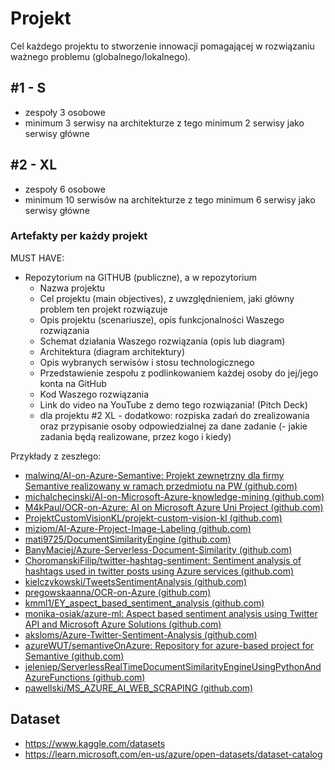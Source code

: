# Projekt

Cel każdego projektu to stworzenie innowacji pomagającej w rozwiązaniu ważnego problemu (globalnego/lokalnego).



## #1 - S 

- zespoły 3 osobowe
- minimum 3 serwisy na architekturze z tego minimum 2 serwisy jako serwisy główne


## #2 - XL

- zespoły 6 osobowe
- minimum 10 serwisów na architekturze z tego minimum 6 serwisy jako serwisy główne


### Artefakty per każdy projekt
MUST HAVE:
-  Repozytorium na GITHUB (publiczne), a w repozytorium
    -  Nazwa projektu
    -  Cel projektu (main objectives), z uwzględnieniem, jaki główny problem ten projekt rozwiązuje
    -  Opis projektu (scenariusze), opis funkcjonalności Waszego rozwiązania
    -  Schemat działania Waszego rozwiązania (opis lub diagram) 
    -  Architektura (diagram architektury)
    -  Opis wybranych serwisów i stosu technologicznego
    -  Przedstawienie zespołu z podlinkowaniem każdej osoby do jej/jego konta na GitHub
    -  Kod Waszego rozwiązania
    -  Link do video na YouTube z demo tego rozwiązania! (Pitch Deck)
    -  dla projektu #2 XL - dodatkowo: rozpiska zadań do zrealizowania oraz przypisanie osoby odpowiedzialnej za dane zadanie (- jakie zadania będą realizowane, przez kogo i kiedy)
    


Przykłady z zeszłego:

- [malwinq/AI-on-Azure-Semantive: Projekt zewnętrzny dla firmy Semantive realizowany w ramach przedmiotu na PW (github.com)](https://github.com/malwinq/AI-on-Azure-Semantive)
- [michalchecinski/AI-on-Microsoft-Azure-knowledge-mining (github.com)](https://github.com/michalchecinski/AI-on-Microsoft-Azure-knowledge-mining)
- [M4kPaul/OCR-on-Azure: AI on Microsoft Azure Uni Project (github.com)](https://github.com/M4kPaul/OCR-on-Azure)
- [ProjektCustomVisionKL/projekt-custom-vision-kl (github.com)](https://github.com/ProjektCustomVisionKL/projekt-custom-vision-kl)
- [miziom/AI-Azure-Project-Image-Labeling (github.com)](https://github.com/miziom/AI-Azure-Project-Image-Labeling)
- [mati9725/DocumentSimilarityEngine (github.com)](https://github.com/mati9725/DocumentSimilarityEngine)
- [BanyMaciej/Azure-Serverless-Document-Similarity (github.com)](https://github.com/BanyMaciej/Azure-Serverless-Document-Similarity)
- [ChoromanskiFilip/twitter-hashtag-sentiment: Sentiment analysis of hashtags used in twitter posts using Azure services (github.com)](https://github.com/ChoromanskiFilip/twitter-hashtag-sentiment)
- [kielczykowski/TweetsSentimentAnalysis (github.com)](https://github.com/kielczykowski/TweetsSentimentAnalysis)
- [pregowskaanna/OCR-on-Azure (github.com)](https://github.com/pregowskaanna/OCR-on-Azure)
- [kmml1/EY_aspect_based_sentiment_analysis (github.com)](https://github.com/kmml1/EY_aspect_based_sentiment_analysis)
- [monika-osiak/azure-ml: Aspect based sentiment analysis using Twitter API and Microsoft Azure Solutions (github.com)](https://github.com/monika-osiak/azure-ml)
- [aksloms/Azure-Twitter-Sentiment-Analysis (github.com)](https://github.com/aksloms/Azure-Twitter-Sentiment-Analysis)
- [azureWUT/semantiveOnAzure: Repository for azure-based project for Semantive (github.com)](https://github.com/azureWUT/semantiveOnAzure)
- [jeleniep/ServerlessRealTimeDocumentSimilarityEngineUsingPythonAndAzureFunctions (github.com)](https://github.com/jeleniep/ServerlessRealTimeDocumentSimilarityEngineUsingPythonAndAzureFunctions)
- [pawellski/MS_AZURE_AI_WEB_SCRAPING (github.com)](https://github.com/pawellski/MS_AZURE_AI_WEB_SCRAPING)

## Dataset
- https://www.kaggle.com/datasets
- https://learn.microsoft.com/en-us/azure/open-datasets/dataset-catalog